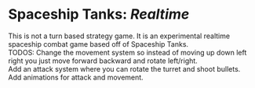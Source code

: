 # Spaceship Tanks: *Realtime*

This is not a turn based strategy game. It is an experimental realtime spaceship combat game based off of Spaceship Tanks.  
TODOS: Change the movement system so instead of moving up down left right you just move forward backward and rotate left/right.  
Add an attack system where you can rotate the turret and shoot bullets.  
Add animations for attack and movement.
